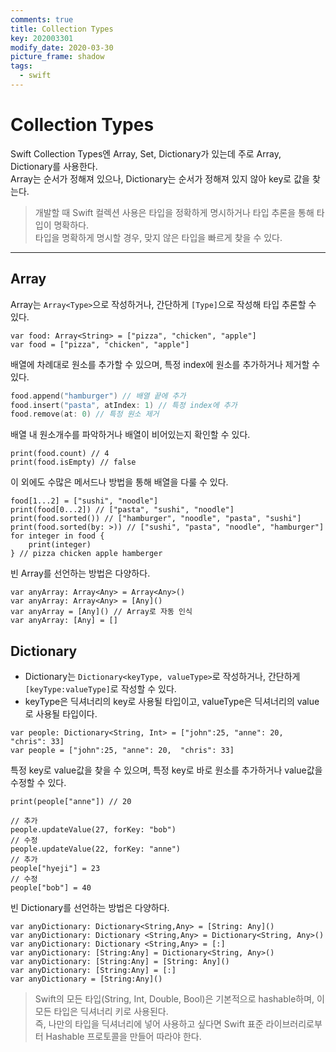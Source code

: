```yaml
---
comments: true
title: Collection Types
key: 202003301
modify_date: 2020-03-30
picture_frame: shadow
tags:
  - swift
---
```


# Collection Types

Swift Collection Types엔 Array, Set, Dictionary가 있는데 주로 Array, Dictionary를 사용한다.   
Array는 순서가 정해져 있으나, Dictionary는 순서가 정해져 있지 않아 key로 값을 찾는다.

> 개발할 때 Swift 컬렉션 사용은 타입을 정확하게 명시하거나 타입 추론을 통해 타입이 명확하다.   
> 타입을 명확하게 명시할 경우, 맞지 않은 타입을 빠르게 찾을 수 있다.

***

## Array

Array는 `Array<Type>`으로 작성하거나, 간단하게 `[Type]`으로 작성해 타입 추론할 수 있다.
```
var food: Array<String> = ["pizza", "chicken", "apple"]
var food = ["pizza", "chicken", "apple"]
```
배열에 차례대로 원소를 추가할 수 있으며, 특정 index에 원소를 추가하거나 제거할 수 있다.
```swift
food.append("hamburger") // 배열 끝에 추가
food.insert("pasta", atIndex: 1) // 특정 index에 추가
food.remove(at: 0) // 특정 원소 제거
```
배열 내 원소개수를 파악하거나 배열이 비어있는지 확인할 수 있다.
```
print(food.count) // 4
print(food.isEmpty) // false
```
이 외에도 수많은 메서드나 방법을 통해 배열을 다룰 수 있다.
```
food[1...2] = ["sushi", "noodle"]
print(food[0...2]) // ["pasta", "sushi", "noodle"]
print(food.sorted()) // ["hamburger", "noodle", "pasta", "sushi"]
print(food.sorted(by: >)) // ["sushi", "pasta", "noodle", "hamburger"]
for integer in food {
    print(integer)
} // pizza chicken apple hamberger
```
빈 Array를 선언하는 방법은 다양하다.
```
var anyArray: Array<Any> = Array<Any>()
var anyArray: Array<Any> = [Any]()
var anyArray = [Any]() // Array로 자동 인식
var anyArray: [Any] = []
```

## Dictionary
- Dictionary는 `Dictionary<keyType, valueType>`로 작성하거나, 간단하게 `[keyType:valueType]`로 작성할 수 있다.   
- keyType은 딕셔너리의 key로 사용될 타입이고, valueType은 딕셔너리의 value로 사용될 타입이다.
```
var people: Dictionary<String, Int> = ["john":25, "anne": 20,  "chris": 33]
var people = ["john":25, "anne": 20,  "chris": 33]
```
특정 key로 value값을 찾을 수 있으며, 특정 key로 바로 원소를 추가하거나 value값을 수정할 수 있다.
```
print(people["anne"]) // 20
   
// 추가
people.updateValue(27, forKey: "bob")
// 수정
people.updateValue(22, forKey: "anne")
// 추가
people["hyeji"] = 23 
// 수정
people["bob"] = 40 
```
빈 Dictionary를 선언하는 방법은 다양하다.
```
var anyDictionary: Dictionary<String,Any> = [String: Any]()
var anyDictionary: Dictionary <String,Any> = Dictionary<String, Any>()
var anyDictionary: Dictionary <String,Any> = [:]
var anyDictionary: [String:Any] = Dictionary<String, Any>()
var anyDictionary: [String:Any] = [String: Any]()
var anyDictionary: [String:Any] = [:]
var anyDictionary = [String:Any]()
```

> Swift의 모든 타입(String, Int, Double, Bool)은 기본적으로 hashable하며, 이 모든 타입은 딕셔너리 키로 사용된다.   
> 즉, 나만의 타입을 딕셔너리에 넣어 사용하고 싶다면 Swift 표준 라이브러리로부터 Hashable 프로토콜을 만들어 따라야 한다.
